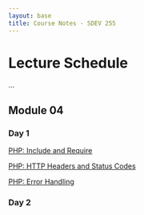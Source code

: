 ```yaml
---
layout: base
title: Course Notes - SDEV 255
---
```


# Lecture Schedule

...

## Module 04

### Day 1

[PHP: Include and Require](include_require.md)

[PHP: HTTP Headers and Status Codes](http_headers.md)

[PHP: Error Handling](error_handling.md)

### Day 2
